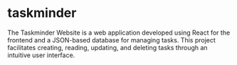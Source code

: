# taskminder
The Taskminder Website is a web application developed using React for the frontend and a JSON-based database for managing tasks. This project facilitates creating, reading, updating, and deleting tasks through an intuitive user interface.

